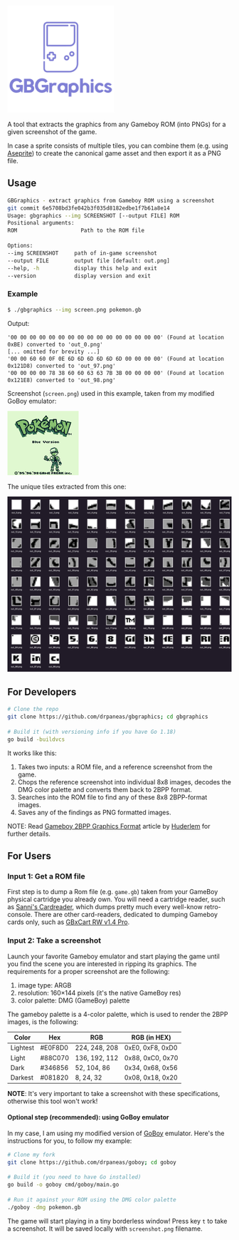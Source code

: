 <img src="./gbgraphics-logo.png?sanitize=true" alt="GBGraphics" width="240">

A tool that extracts the graphics from any Gameboy ROM (into PNGs) for a given screenshot of the game.

In case a sprite consists of multiple tiles, you can combine them (e.g. using [Aseprite](https://www.aseprite.org/))
to create the canonical game asset and then export it as a PNG file.

## Usage

```bash
GBGraphics - extract graphics from Gameboy ROM using a screenshot
git commit 6e5708bd3fe042b3f035d8182edbe1f7b61a8e14
Usage: gbgraphics --img SCREENSHOT [--output FILE] ROM
Positional arguments:
ROM                    Path to the ROM file

Options:
--img SCREENSHOT     path of in-game screenshot
--output FILE        output file [default: out.png]
--help, -h           display this help and exit
--version            display version and exit
```

### Example
```bash
$ ./gbgraphics --img screen.png pokemon.gb
```

Output:

```
'00 00 00 00 00 00 00 00 00 00 00 00 00 00 00 00' (Found at location 0xBE) converted to 'out_0.png'
[... omitted for brevity ...]
'00 00 60 60 0F 0E 6D 6D 6D 6D 6D 6D 00 00 00 00' (Found at location 0x121D8) converted to 'out_97.png'
'00 00 00 00 78 38 60 60 63 63 7B 3B 00 00 00 00' (Found at location 0x121E8) converted to 'out_98.png'
```

Screenshot (`screen.png`) used in this example, taken from my modified GoBoy emulator:

![screen.png](screen.png)

The unique tiles extracted from this one:

![tiles.png](tiles.png)

## For Developers

```bash
# Clone the repo
git clone https://github.com/drpaneas/gbgraphics; cd gbgraphics

# Build it (with versioning info if you have Go 1.18)
go build -buildvcs
```

It works like this:

1. Takes two inputs: a ROM file, and a reference screenshot from the game.
2. Chops the reference screenshot into individual 8x8 images, decodes the DMG color palette and converts them back to 2BPP format.
3. Searches into the ROM file to find any of these 8x8 2BPP-format images.
4. Saves any of the findings as PNG formatted images.

NOTE: Read [Gameboy 2BPP Graphics Format](https://www.huderlem.com/demos/gameboy2bpp.html) article by [Huderlem](https://www.huderlem.com/) for further details.


## For Users

### Input 1: Get a ROM file

First step is to dump a Rom file (e.g. `game.gb`) taken from your GameBoy physical cartridge you already own.
You will need a cartridge reader, such as [Sanni's Cardreader](https://github.com/sanni/cartreader), which dumps pretty much every well-know retro-console.
There are other card-readers, dedicated to dumping Gameboy cards only, such as [GBxCart RW v1.4 Pro](https://retrogamerepairshop.com/products/gbxcart-rw-gameboy-gbc-gba-cart-reader-writer-flasher).

### Input 2: Take a screenshot

Launch your favorite Gameboy emulator and start playing the game until you find the scene you are interested in ripping its graphics.
The requirements for a proper screenshot are the following:

1. image type: ARGB
2. resolution: 160×144 pixels (it's the native GameBoy res)
3. color palette: DMG (GameBoy) palette

The gameboy palette is a 4-color palette, which is used to render the 2BPP images, is the following:

| Color | Hex | RGB | RGB (in HEX) |
| --- | --- | --- | --- |
| Lightest | #E0F8D0 | 224, 248, 208 | 0xE0, 0xF8, 0xD0 |
| Light | #88C070 | 136, 192, 112 | 0x88, 0xC0, 0x70 |
| Dark  | #346856 | 52, 104, 86 | 0x34, 0x68, 0x56 |
| Darkest | #081820 | 8, 24, 32 | 0x08, 0x18, 0x20 |

**NOTE**: It's very important to take a screenshot with these specifications, otherwise this tool won't work!

#### Optional step (recommended): using GoBoy emulator

In my case, I am using my modified version of [GoBoy](https://github.com/drpaneas/goboy) emulator.
Here's the instructions for you, to follow my example:

```bash
# Clone my fork
git clone https://github.com/drpaneas/goboy; cd goboy

# Build it (you need to have Go installed)
go build -o goboy cmd/goboy/main.go

# Run it against your ROM using the DMG color palette
./goboy -dmg pokemon.gb
```

The game will start playing in a tiny borderless window!
Press key `t` to take a screenshot. It will be saved locally with `screenshot.png` filename.
